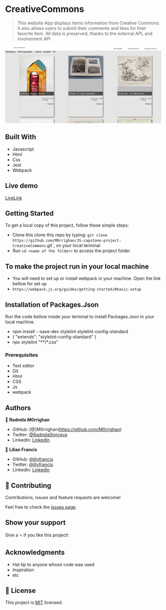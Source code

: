 # CreativeCommons

> This website App displays items information from Creative Commons. It also allows users to submit their comments and likes for their favorite item. All data is preserved, thanks to the external API, and involvement API

![Desktop-Images](./images/deskimage.png)
## Built With
- Javascript
- Html
- Css
- Jest
- Webpack

## Live demo
[LiveLink](https://github.com/M0rrighan/JS-capstone-project-CreativeCommons/dist/)


## Getting Started
To get a local copy of this project, follow these simple steps:
- Clone this clone this repo by typing: `git clone https://github.com/M0rrighan/JS-capstone-project-CreativeCommons`.git`, on your local terminal
- Run `cd <name of the folder>` to access the project folder

## To make the project run in your local machine
- You will need to set up or install webpack in your machine. Open the link bellow for set up
- `https://webpack.js.org/guides/getting-started/#basic-setup`

## Installation of Packages.Json
 Run the code bellow inside your terminal to install Packages.Json in your local machine.
- npm install --save-dev stylelint stylelint-config-standard
- {
  "extends": "stylelint-config-standard"
}
- npx stylelint "**/*.css"


### Prerequisites
- Text editor
- Git
- Html
- CSS
- Js
- webpack

## Authors

👤 **Radmila M0rrighan**  
- GitHub: [@]M0rrighan(https://github.com/M0rrighan)
- Twitter: [@RadmilaStojceva](https://twitter.com/RadmilaStojceva)
- LinkedIn: [LinkedIn](https://www.linkedin.com/in/radmila-stojceva-71a838212/)


👤 **Lilian Francis**
- GitHub: [@lilyfrancis](https://github.com/lilyfrancis)
- Twitter: [@lilyfrancis](https://twitter.com/ifnotlily)
- LinkedIn: [LinkedIn](https://www.linkedin.com/in/lilianfrancis/)

## 🤝 Contributing

Contributions, issues and feature requests are welcome!

Feel free to check the [issues page]().

## Show your support

Give a ⭐️ if you like this project!

## Acknowledgments

- Hat tip to anyone whose code was used
- Inspiration
- etc

## 📝 License

This project is [MIT](./MIT.md) licensed.